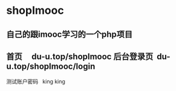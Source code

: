 # shopImooc
自己的跟imooc学习的一个php项目
----------------------------
首页        du-u.top/shopImooc
后台登录页  du-u.top/shopImooc/login   
----------------------------
测试账户密码   king  king

